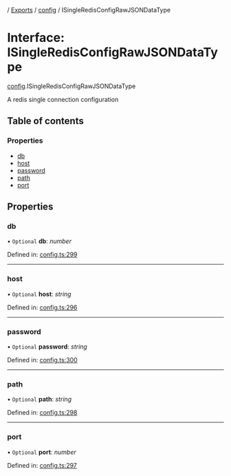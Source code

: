 [](../README.md) / [Exports](../modules.md) / [config](../modules/config.md) / ISingleRedisConfigRawJSONDataType

# Interface: ISingleRedisConfigRawJSONDataType

[config](../modules/config.md).ISingleRedisConfigRawJSONDataType

A redis single connection configuration

## Table of contents

### Properties

- [db](config.isingleredisconfigrawjsondatatype.md#db)
- [host](config.isingleredisconfigrawjsondatatype.md#host)
- [password](config.isingleredisconfigrawjsondatatype.md#password)
- [path](config.isingleredisconfigrawjsondatatype.md#path)
- [port](config.isingleredisconfigrawjsondatatype.md#port)

## Properties

### db

• `Optional` **db**: *number*

Defined in: [config.ts:299](https://github.com/onzag/itemize/blob/5fcde7cf/config.ts#L299)

___

### host

• `Optional` **host**: *string*

Defined in: [config.ts:296](https://github.com/onzag/itemize/blob/5fcde7cf/config.ts#L296)

___

### password

• `Optional` **password**: *string*

Defined in: [config.ts:300](https://github.com/onzag/itemize/blob/5fcde7cf/config.ts#L300)

___

### path

• `Optional` **path**: *string*

Defined in: [config.ts:298](https://github.com/onzag/itemize/blob/5fcde7cf/config.ts#L298)

___

### port

• `Optional` **port**: *number*

Defined in: [config.ts:297](https://github.com/onzag/itemize/blob/5fcde7cf/config.ts#L297)
